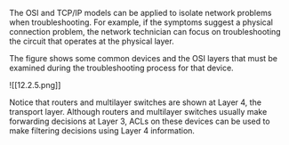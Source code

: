 The OSI and TCP/IP models can be applied to isolate network problems when troubleshooting. For example, if the symptoms suggest a physical connection problem, the network technician can focus on troubleshooting the circuit that operates at the physical layer.

The figure shows some common devices and the OSI layers that must be examined during the troubleshooting process for that device.

![[12.2.5.png]]

Notice that routers and multilayer switches are shown at Layer 4, the transport layer. Although routers and multilayer switches usually make forwarding decisions at Layer 3, ACLs on these devices can be used to make filtering decisions using Layer 4 information.